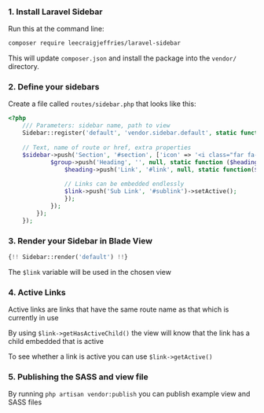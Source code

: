 ### 1. Install Laravel Sidebar

Run this at the command line:

```bash
composer require leecraigjeffries/laravel-sidebar
```

This will update `composer.json` and install the package into the `vendor/` directory.

### 2. Define your sidebars

Create a file called `routes/sidebar.php` that looks like this:

```php
<?php
    /// Parameters: sidebar name, path to view
    Sidebar::register('default', 'vendor.sidebar.default', static function ($sidebar) {
        
    // Text, name of route or href, extra properties
    $sidebar->push('Section', '#section', ['icon' => '<i class="far fa-flag"></i>'], static function ($group) {
            $group->push('Heading', '', null, static function ($heading) {
                $heading->push('Link', '#link', null, static function($link){
                
                // Links can be embedded endlessly    
                $link->push('Sub Link', '#sublink')->setActive();
                });
            });
        });
    });
```

### 3. Render your Sidebar in Blade View
```php
{!! Sidebar::render('default') !!}
```

The `$link` variable will be used in the chosen view

### 4. Active Links
Active links are links that have the same route name as that which is currently in use

By using `$link->getHasActiveChild()` the view will know that the link has a child embedded that is active

To see whether a link is active you can use `$link->getActive()`

### 5. Publishing the SASS and view file
By running `php artisan vendor:publish` you can publish example view and SASS files